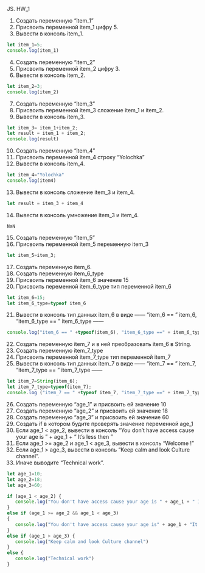 JS. HW_1
 1. Создать переменную “item_1”
 2. Присвоить переменной item_1 цифру 5.
 3. Вывести в консоль item_1.
 ```js
let item_1=5;
console.log(item_1)
```
 4. Создать переменную “item_2”
 5. Присвоить переменной item_2 цифру 3.
 6. Вывести в консоль item_2.
 ```js
 let item_2=3;
 console.log(item_2)
 ```
 7. Создать переменную “item_3”
 8. Присвоить переменной item_3 сложение item_1 и item_2.
 9. Вывести в консоль item_3.
 ```js
 let item_3= item_1+item_2;
 let result = item_1 + item_2;
console.log(result)
```
 10. Создать переменную “item_4”
 11. Присвоить переменной item_4 строку “Yolochka”
 12. Вывести в консоль item_4.
 ```js
 let item_4="Yolochka"
console.log(item4)
```
  13. Вывести в консоль сложение item_3 и item_4.
 ```js
 let result = item_3 + item_4
 ```
 14. Вывести в консоль умножение item_3 и item_4.
 ```
 NaN
 ```
 15. Создать переменную “item_5”
 16. Присвоить переменной item_5 переменную item_3
 ```js 
 let item_5=item_3;
 ```
 17. Создать переменную item_6.
 18. Создать переменную item_6_type
 19. Присвоить переменной item_6 значение 15
 20. Присвоить переменной item_6_type тип переменной item_6
 ```js
 let item_6=15;
 let item_6_type=typeof item_6
 ```
 21. Вывести в консоль тип данных item_6 в виде ——  “item_6 == ”  item_6,  “item_6_type == ”  item_6_type ——  
 ```js
 console.log("item_6 == " +typeof(item_6), "item_6_type ==" + item_6_type)
 ```
 22. Создать переменную item_7 и в ней преобразовать item_6 в String.
 23. Создать переменную item_7_type
 24. Присвоить переменной item_7_type тип переменной item_7
 25. Вывести в консоль тип данных item_7 в виде ——  “item_7 == ”  item_7,  “item_7_type == ”  item_7_type ——  
 ```js
 let item_7=String(item_6);
let item_7_type=typeof(item_7);
console.log ("item_7 == " +typeof item_7, "item_7_type ==" + item_7_type)
```
 26. Создать переменную “age_1” и присвоить ей значение 10
 27. Создать переменную “age_2” и присвоить ей значение 18
 28. Создать переменную “age_3” и присвоить ей значение 60
 29. Создать if в котором будите проверять значение переменной age_1
 30. Если age_1 < age_2, вывести в консоль “You don’t have access cause your age is ” + age_1 + “ It’s less then ”
 31. Если age_1 >=  age_2 и age_1 <  age_3, вывести в консоль “Welcome  !”
 32. Если age_1  > age_3, вывести в консоль “Keep calm and look Culture channel”.
 33. Иначе выводите “Technical work”.
 ```js
 let age_1=10;
let age_2=18;
let age_3=60;

if (age_1 < age_2) {
    console.log("You don't have access cause your age is " + age_1 + " It's less then ")
}
else if (age_1 >= age_2 && age_1 < age_3)
{
    console.log("You don't have access cause your age is" + age_1 + "It's less then")
}
else if (age_1 > age_3) {
    console.log("Keep calm and look Culture channel")
}
else {
    console.log("Technical work")
}
```